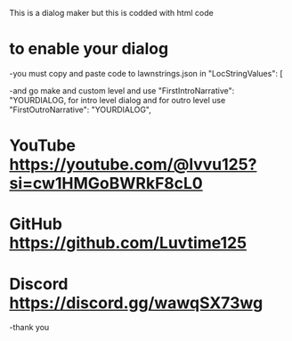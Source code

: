 This is a dialog maker but this is codded with html code

# to enable your dialog
-you must copy and paste code to lawnstrings.json in "LocStringValues": [

-and go make and custom level and use "FirstIntroNarrative": "YOURDIALOG, for intro level dialog and for outro level use "FirstOutroNarrative": "YOURDIALOG",

# YouTube https://youtube.com/@lvvu125?si=cw1HMGoBWRkF8cL0
# GitHub https://github.com/Luvtime125
# Discord https://discord.gg/wawqSX73wg

-thank you
